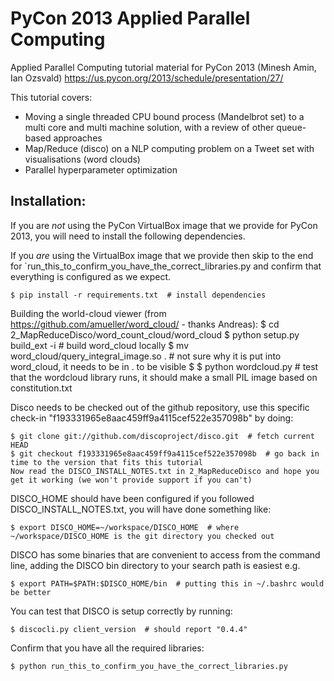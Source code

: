PyCon 2013 Applied Parallel Computing
=====================================

Applied Parallel Computing tutorial material for PyCon 2013 (Minesh Amin, Ian Ozsvald)
https://us.pycon.org/2013/schedule/presentation/27/

This tutorial covers:
 * Moving a single threaded CPU bound process (Mandelbrot set) to a multi core and multi machine solution, with a review of other queue-based approaches
 * Map/Reduce (disco) on a NLP computing problem on a Tweet set with visualisations (word clouds)
 * Parallel hyperparameter optimization



Installation:
------------

If you are *not* using the PyCon VirtualBox image that we provide for PyCon 2013, you will need to install the following dependencies.

If you *are* using the VirtualBox image that we provide then skip to the end for `run_this_to_confirm_you_have_the_correct_libraries.py and confirm that everything is configured as we expect.

    $ pip install -r requirements.txt  # install dependencies

Building the world-cloud viewer (from https://github.com/amueller/word_cloud/ - thanks Andreas):
    $ cd 2_MapReduceDisco/word_count_cloud/word_cloud
    $ python setup.py build_ext -i  # build word_cloud locally
    $ mv word_cloud/query_integral_image.so .  # not sure why it is put into word_cloud, it needs to be in . to be visible
    $ $ python wordcloud.py  # test that the wordcloud library runs, it should make a small PIL image based on constitution.txt

Disco needs to be checked out of the github repository, use this specific check-in "f193331965e8aac459ff9a4115cef522e357098b" by doing:

    $ git clone git://github.com/discoproject/disco.git  # fetch current HEAD
    $ git checkout f193331965e8aac459ff9a4115cef522e357098b  # go back in time to the version that fits this tutorial
    Now read the DISCO_INSTALL_NOTES.txt in 2_MapReduceDisco and hope you get it working (we won't provide support if you can't)

DISCO_HOME should have been configured if you followed DISCO_INSTALL_NOTES.txt, you will have done something like:

    $ export DISCO_HOME=~/workspace/DISCO_HOME  # where ~/workspace/DISCO_HOME is the git directory you checked out

DISCO has some binaries that are convenient to access from the command line, adding the DISCO bin directory to your search path is easiest e.g.

    $ export PATH=$PATH:$DISCO_HOME/bin  # putting this in ~/.bashrc would be better

You can test that DISCO is setup correctly by running:

    $ discocli.py client_version  # should report "0.4.4" 

Confirm that you have all the required libraries:

    $ python run_this_to_confirm_you_have_the_correct_libraries.py

